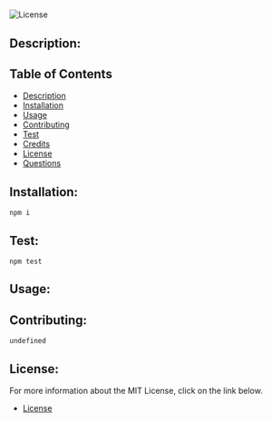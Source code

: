 
# 

![License](https://img.shields.io/badge/License-MIT-blue.svg "License Badge")

## Description:


## Table of Contents

- [Description](#description)
- [Installation](#installation)
- [Usage](#usage)
- [Contributing](#contributing)
- [Test](#test)
- [Credits](#credits)
- [License](#license)
- [Questions](#questions)

## Installation:
    npm i
 
## Test:
    npm test

## Usage:
    

## Contributing:
    undefined

## License:
For more information about the MIT License, click on the link below.

- [License](https://opensource.org/licenses/MIT)


 